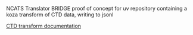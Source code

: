 NCATS Translator BRIDGE proof of concept for uv repository containing a koza transform of CTD data, writing to jsonl

[CTD transform documentation](./ctd/README.md)
